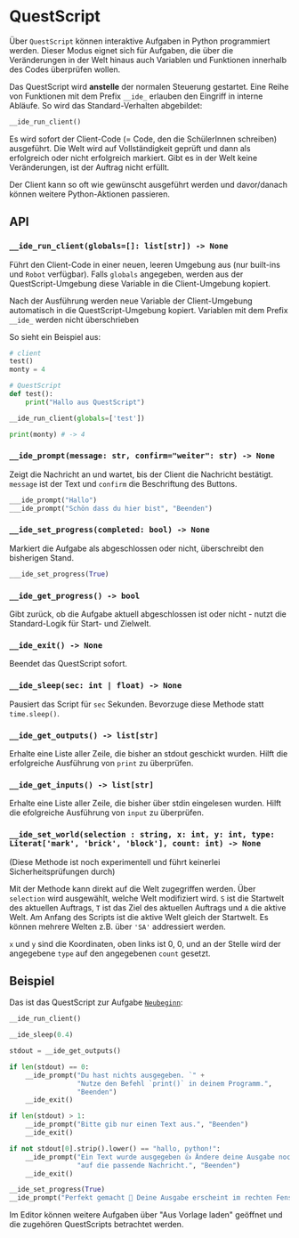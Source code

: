 # QuestScript

Über `QuestScript` können interaktive Aufgaben in Python programmiert werden. Dieser Modus eignet sich für Aufgaben, die über die Veränderungen in der Welt hinaus auch Variablen und Funktionen innerhalb des Codes überprüfen wollen.

Das QuestScript wird **anstelle** der normalen Steuerung gestartet. Eine Reihe von Funktionen mit dem Prefix `__ide_` erlauben den Eingriff in interne Abläufe. So wird das Standard-Verhalten abgebildet:

```py
__ide_run_client()
```

Es wird sofort der Client-Code (= Code, den die SchülerInnen schreiben) ausgeführt. Die Welt wird auf Vollständigkeit geprüft und dann als erfolgreich oder nicht erfolgreich markiert. Gibt es in der Welt keine Veränderungen, ist der Auftrag nicht erfüllt.

Der Client kann so oft wie gewünscht ausgeführt werden und davor/danach können weitere Python-Aktionen passieren.

## API

### `__ide_run_client(globals=[]: list[str]) -> None`

Führt den Client-Code in einer neuen, leeren Umgebung aus (nur built-ins und `Robot` verfügbar). Falls `globals` angegeben, werden aus der QuestScript-Umgebung diese Variable in die Client-Umgebung kopiert.

Nach der Ausführung werden neue Variable der Client-Umgebung automatisch in die QuestScript-Umgebung kopiert. Variablen mit dem Prefix `__ide_` werden nicht überschrieben

So sieht ein Beispiel aus:

```py
# client
test()
monty = 4
```

```py
# QuestScript
def test():
    print("Hallo aus QuestScript")

__ide_run_client(globals=['test'])

print(monty) # -> 4
```

### `__ide_prompt(message: str, confirm="weiter": str) -> None`

Zeigt die Nachricht an und wartet, bis der Client die Nachricht bestätigt. `message` ist der Text und `confirm` die Beschriftung des Buttons.

```py
___ide_prompt("Hallo")
___ide_prompt("Schön dass du hier bist", "Beenden")
```

### `__ide_set_progress(completed: bool) -> None`

Markiert die Aufgabe als abgeschlossen oder nicht, überschreibt den bisherigen Stand.

```py
___ide_set_progress(True)
```

### `__ide_get_progress() -> bool`

Gibt zurück, ob die Aufgabe aktuell abgeschlossen ist oder nicht - nutzt die Standard-Logik für Start- und Zielwelt.

### `__ide_exit() -> None`

Beendet das QuestScript sofort.

### `__ide_sleep(sec: int | float) -> None`

Pausiert das Script für `sec` Sekunden. Bevorzuge diese Methode statt `time.sleep()`.

### `__ide_get_outputs() -> list[str]`

Erhalte eine Liste aller Zeile, die bisher an stdout geschickt wurden. Hilft die erfolgreiche Ausführung von `print` zu überprüfen.

### `__ide_get_inputs() -> list[str]`

Erhalte eine Liste aller Zeile, die bisher über stdin eingelesen wurden. Hilft die efolgreiche Ausführung von `input` zu überprüfen.

### `__ide_set_world(selection : string, x: int, y: int, type: Literat['mark', 'brick', 'block'], count: int) -> None`

(Diese Methode ist noch experimentell und führt keinerlei Sicherheitsprüfungen durch)

Mit der Methode kann direkt auf die Welt zugegriffen werden. Über `selection` wird ausgewählt, welche Welt modifiziert wird. `S` ist die Startwelt des aktuellen Auftrags, `T` ist das Ziel des aktuellen Auftrags und `A` die aktive Welt. Am Anfang des Scripts ist die aktive Welt gleich der Startwelt. Es können mehrere Welten z.B. über `'SA'` addressiert werden.

`x` und `y` sind die Koordinaten, oben links ist 0, 0, und an der Stelle wird der angegebene `type` auf den angegebenen `count` gesetzt.

## Beispiel

Das ist das QuestScript zur Aufgabe [`Neubeginn`](https://karol.arrrg.de/#QUEST-61):

```py
__ide_run_client()

__ide_sleep(0.4)

stdout = __ide_get_outputs()

if len(stdout) == 0:
    __ide_prompt("Du hast nichts ausgegeben. `" +
                 "Nutze den Befehl `print()` in deinem Programm.",
                 "Beenden")
    __ide_exit()

if len(stdout) > 1:
    __ide_prompt("Bitte gib nur einen Text aus.", "Beenden")
    __ide_exit()

if not stdout[0].strip().lower() == "hallo, python!":
    __ide_prompt("Ein Text wurde ausgegeben 👍 Ändere deine Ausgabe noch " +
                 "auf die passende Nachricht.", "Beenden")
    __ide_exit()

__ide_set_progress(True)
__ide_prompt("Perfekt gemacht 🎉 Deine Ausgabe erscheint im rechten Fenster als grün-hinterlegter Text.", "Ja, hab ich gesehen")
```

Im Editor können weitere Aufgaben über "Aus Vorlage laden" geöffnet und die zugehören QuestScripts betrachtet werden.
